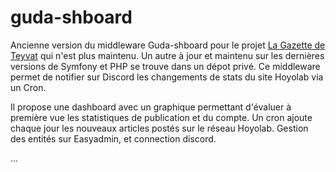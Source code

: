 # guda-shboard

Ancienne version du middleware Guda-shboard pour le projet [La Gazette de Teyvat](https://lagazettedeteyvat.fr/) qui n'est plus maintenu. Un autre à jour et maintenu sur les dernières versions de Symfony et PHP se trouve dans un dépot privé.
Ce middleware permet de notifier sur Discord les changements de stats du site Hoyolab via un Cron.

Il propose une dashboard avec un graphique permettant d'évaluer à première vue les statistiques de publication et du compte.
Un cron ajoute chaque jour les nouveaux articles postés sur le réseau Hoyolab.
Gestion des entités sur Easyadmin, et connection discord.

...
